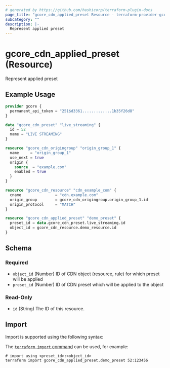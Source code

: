 ```yaml
---
# generated by https://github.com/hashicorp/terraform-plugin-docs
page_title: "gcore_cdn_applied_preset Resource - terraform-provider-gcore"
subcategory: ""
description: |-
  Represent applied preset
---
```


# gcore_cdn_applied_preset (Resource)

Represent applied preset

## Example Usage

```terraform
provider gcore {
  permanent_api_token = "251$d3361.............1b35f26d8"
}

data "gcore_cdn_preset" "live_streaming" {
  id = 52
  name = "LIVE STREAMING"
}

resource "gcore_cdn_origingroup" "origin_group_1" {
  name     = "origin_group_1"
  use_next = true
  origin {
    source  = "example.com"
    enabled = true
  }
}

resource "gcore_cdn_resource" "cdn_example_com" {
  cname               = "cdn.example.com"
  origin_group        = gcore_cdn_origingroup.origin_group_1.id
  origin_protocol     = "MATCH"
}

resource "gcore_cdn_applied_preset" "demo_preset" {
  preset_id = data.gcore_cdn_preset.live_streaming.id
  object_id = gcore_cdn_resource.demo_resource.id
}
```

<!-- schema generated by tfplugindocs -->
## Schema

### Required

- `object_id` (Number) ID of CDN object (resource, rule) for which preset will be applied
- `preset_id` (Number) ID of CDN preset which will be applied to the object

### Read-Only

- `id` (String) The ID of this resource.

## Import

Import is supported using the following syntax:

The [`terraform import` command](https://developer.hashicorp.com/terraform/cli/commands/import) can be used, for example:

```shell
# import using <preset_id>:<object_id>
terraform import gcore_cdn_applied_preset.demo_preset 52:123456
```
